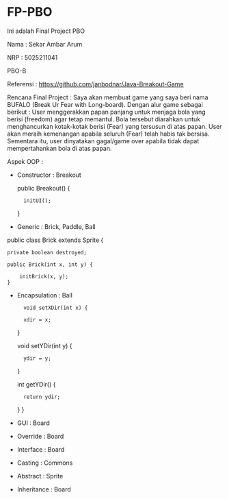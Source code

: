 # FP-PBO
Ini adalah Final Project PBO


Nama : Sekar Ambar Arum

NRP : 5025211041

PBO-B

Referensi : https://github.com/janbodnar/Java-Breakout-Game



Rencana Final Project : Saya akan membuat game yang saya beri nama BUFALO (Break Ur Fear with Long-board). Dengan alur game sebagai berikut : User menggerakkan papan panjang untuk menjaga bola yang berisi (freedom) agar tetap memantul. Bola tersebut diarahkan untuk menghancurkan kotak-kotak berisi (Fear) yang tersusun di atas papan.  User akan meraih kemenangan apabila seluruh (Fear) telah habis tak bersisa. Sementara itu, user dinyatakan gagal/game over apabila tidak dapat mempertahankan bola di atas papan.

Aspek OOP : 
- Constructor : Breakout

    public Breakout() {
        
        initUI();
    }
    
- Generic : Brick, Paddle, Ball

public class Brick<T> extends Sprite {

    private boolean destroyed;
    
    public Brick(int x, int y) {
        
        initBrick(x, y);
    }
    
- Encapsulation : Ball
    
        void setXDir(int x) {

        xdir = x;
    }

    void setYDir(int y) {

        ydir = y;
    }

    int getYDir() {

        return ydir;
    }
}
    
- GUI : Board
- Override : Board
- Interface : Board
- Casting : Commons
- Abstract : Sprite
- Inheritance : Board
